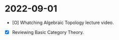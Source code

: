 # 2022-09-01

- [O] Whatching Algebraic Topology lecture video.
- [X] Reviewing Basic Category Theory.
